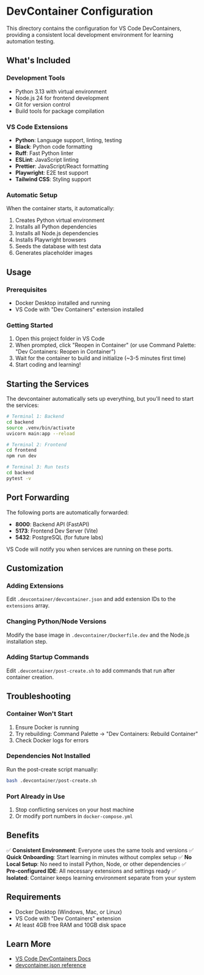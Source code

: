 # DevContainer Configuration

This directory contains the configuration for VS Code DevContainers, providing a consistent local development environment for learning automation testing.

## What's Included

### Development Tools
- Python 3.13 with virtual environment
 - Node.js 24 for frontend development
- Git for version control
- Build tools for package compilation

### VS Code Extensions
- **Python**: Language support, linting, testing
- **Black**: Python code formatting
- **Ruff**: Fast Python linter
- **ESLint**: JavaScript linting
- **Prettier**: JavaScript/React formatting
- **Playwright**: E2E test support
- **Tailwind CSS**: Styling support

### Automatic Setup
When the container starts, it automatically:
1. Creates Python virtual environment
2. Installs all Python dependencies
3. Installs all Node.js dependencies
4. Installs Playwright browsers
5. Seeds the database with test data
6. Generates placeholder images

## Usage

### Prerequisites
- Docker Desktop installed and running
- VS Code with "Dev Containers" extension installed

### Getting Started
1. Open this project folder in VS Code
2. When prompted, click "Reopen in Container" (or use Command Palette: "Dev Containers: Reopen in Container")
3. Wait for the container to build and initialize (~3-5 minutes first time)
4. Start coding and learning!

## Starting the Services

The devcontainer automatically sets up everything, but you'll need to start the services:

```bash
# Terminal 1: Backend
cd backend
source .venv/bin/activate
uvicorn main:app --reload

# Terminal 2: Frontend
cd frontend
npm run dev

# Terminal 3: Run tests
cd backend
pytest -v
```

## Port Forwarding

The following ports are automatically forwarded:
- **8000**: Backend API (FastAPI)
- **5173**: Frontend Dev Server (Vite)
- **5432**: PostgreSQL (for future labs)

VS Code will notify you when services are running on these ports.

## Customization

### Adding Extensions
Edit `.devcontainer/devcontainer.json` and add extension IDs to the `extensions` array.

### Changing Python/Node Versions
Modify the base image in `.devcontainer/Dockerfile.dev` and the Node.js installation step.

### Adding Startup Commands
Edit `.devcontainer/post-create.sh` to add commands that run after container creation.

## Troubleshooting

### Container Won't Start
1. Ensure Docker is running
2. Try rebuilding: Command Palette → "Dev Containers: Rebuild Container"
3. Check Docker logs for errors

### Dependencies Not Installed
Run the post-create script manually:
```bash
bash .devcontainer/post-create.sh
```

### Port Already in Use
1. Stop conflicting services on your host machine
2. Or modify port numbers in `docker-compose.yml`

## Benefits

✅ **Consistent Environment**: Everyone uses the same tools and versions
✅ **Quick Onboarding**: Start learning in minutes without complex setup
✅ **No Local Setup**: No need to install Python, Node, or other dependencies
✅ **Pre-configured IDE**: All necessary extensions and settings ready
✅ **Isolated**: Container keeps learning environment separate from your system

## Requirements

- Docker Desktop (Windows, Mac, or Linux)
- VS Code with "Dev Containers" extension
- At least 4GB free RAM and 10GB disk space

## Learn More

- [VS Code DevContainers Docs](https://code.visualstudio.com/docs/devcontainers/containers)
- [devcontainer.json reference](https://containers.dev/implementors/json_reference/)
